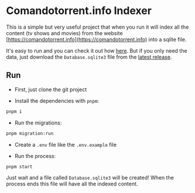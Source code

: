 # Comandotorrent.info Indexer

This is a simple but very useful project that when you run it will index all the content (tv shows and movies) from the website [https://comandotorrent.info](https://comandotorrent.info) into a sqlite file. 

It's easy to run and you can check it out how [here](#run). But if you only need the data, just download the `Database.sqlite3` file from the [latest release](https://github.com/Theryston/comandotorrent.info-indexer/releases/latest).

## Run

- First, just clone the git project

- Install the dependencies with `pnpm`:

```bash
pnpm i
```

- Run the migrations:

```bash
pnpm migration:run
```

- Create a `.env` file like the `.env.example` file

- Run the process:

```bash
pnpm start
```

Just wait and a file called `Database.sqlite3` will be created! When the process ends this file will have all the indexed content.
